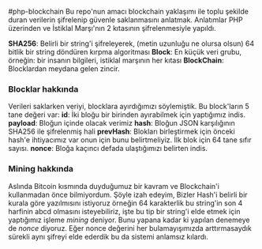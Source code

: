 #php-blockchain
Bu repo'nun amacı blockchain yaklaşımı ile toplu şekilde duran verilerin şifrelenip güvenle saklanmasını anlatmak. Anlatımlar PHP üzerinden ve İstiklal Marşı'nın 2 kıtasının şifrelenmesiyle yapıldı.

**SHA256**: Belirli bir string'i şifreleyerek, (metin uzunluğu ne olursa olsun) 64 bitlik bir string döndüren kırpma algoritması
**Block**: En küçük veri grubu, örneğin: bir insanın bilgileri, istiklal marşının her kıtası
**BlockChain**: Blocklardan meydana gelen zincir.

### Blocklar hakkında
Verileri saklarken veriyi, blocklara ayırdığımızı söylemiştik. Bu block'ların 5 tane değeri var:
**id**: İki bloğu bir birinden ayırabilmek için yaptığımız indis.
**payload**: Bloğun içinde olacak verimiz
**hash**: Bloğun JSON karşılığının SHA256 ile şifrelenmiş hali
**prevHash**: Blokları birleştirmek için önceki hash'e ihtiyacımız var onun için bunu belirtmeliyiz. İlk blok için 64 tane sıfır sayısı.
**nonce**: Bloğa kaçıncı defada ulaştığımızı belirten indis.

### Mining hakkında

Aslında Bitcoin kısmında duyduğumuz bir kavram ve Blockchain'i kullanmadan önce bilmiyordum. Şöyle izah edeyim, Bizler Hash'i belirli bir kurala göre yazılmısını istiyoruz örneğin 64 karakterlik bu string'in son 4 harfinin abcd  olmasını isteyebiliriz, işte bu tip bir string'i elde etmek için yaptığımız işleme *mining* deniyor. Bunu yapana kadar ki yapılan denemeye de *nonce* diyoruz. Eğer nonce değerini her bulamayışımızda arttırmasaydık sürekli aynı şifreyi elde ederdik bu da sistemi anlamsız kılardı.